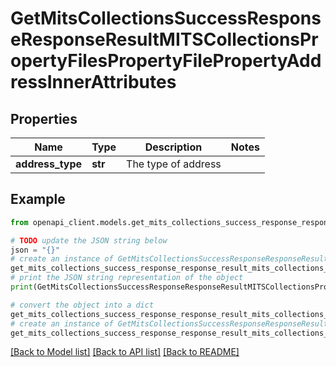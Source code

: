 # GetMitsCollectionsSuccessResponseResponseResultMITSCollectionsPropertyFilesPropertyFilePropertyAddressInnerAttributes


## Properties

Name | Type | Description | Notes
------------ | ------------- | ------------- | -------------
**address_type** | **str** | The type of address | 

## Example

```python
from openapi_client.models.get_mits_collections_success_response_response_result_mits_collections_property_files_property_file_property_address_inner_attributes import GetMitsCollectionsSuccessResponseResponseResultMITSCollectionsPropertyFilesPropertyFilePropertyAddressInnerAttributes

# TODO update the JSON string below
json = "{}"
# create an instance of GetMitsCollectionsSuccessResponseResponseResultMITSCollectionsPropertyFilesPropertyFilePropertyAddressInnerAttributes from a JSON string
get_mits_collections_success_response_response_result_mits_collections_property_files_property_file_property_address_inner_attributes_instance = GetMitsCollectionsSuccessResponseResponseResultMITSCollectionsPropertyFilesPropertyFilePropertyAddressInnerAttributes.from_json(json)
# print the JSON string representation of the object
print(GetMitsCollectionsSuccessResponseResponseResultMITSCollectionsPropertyFilesPropertyFilePropertyAddressInnerAttributes.to_json())

# convert the object into a dict
get_mits_collections_success_response_response_result_mits_collections_property_files_property_file_property_address_inner_attributes_dict = get_mits_collections_success_response_response_result_mits_collections_property_files_property_file_property_address_inner_attributes_instance.to_dict()
# create an instance of GetMitsCollectionsSuccessResponseResponseResultMITSCollectionsPropertyFilesPropertyFilePropertyAddressInnerAttributes from a dict
get_mits_collections_success_response_response_result_mits_collections_property_files_property_file_property_address_inner_attributes_from_dict = GetMitsCollectionsSuccessResponseResponseResultMITSCollectionsPropertyFilesPropertyFilePropertyAddressInnerAttributes.from_dict(get_mits_collections_success_response_response_result_mits_collections_property_files_property_file_property_address_inner_attributes_dict)
```
[[Back to Model list]](../README.md#documentation-for-models) [[Back to API list]](../README.md#documentation-for-api-endpoints) [[Back to README]](../README.md)


